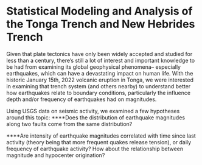 # Statistical Modeling and Analysis of the Tonga Trench and New Hebrides Trench

Given that plate tectonics have only been widely accepted and studied for less than a century, there’s still a lot of interest and important knowledge to be had from examining its global geophysical phenomena– especially earthquakes, which can have a devastating impact on human life.  With the historic January 15th, 2022 volcanic eruption in Tonga, we were interested in examining that trench system (and others nearby) to understand better how earthquakes relate to boundary conditions, particularly the influence depth and/or frequency of earthquakes had on magnitudes.  

Using USGS data on seismic activity, we examined a few hypotheses around this topic:
****Does the distribution of earthquake magnitudes along two faults come from the same distribution?

****Are intensity of earthquake magnitudes correlated with time since last activity (theory being that more frequent quakes release tension), or daily frequency of earthquake activity? How about the relationship between magnitude and hypocenter origination? 
